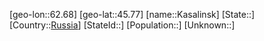 ﻿---
location: [45.77,62.68]
type: City
tags:
- geo/City


SpocWebEntityId: 31333
isDeleted: false
confidential: public

---
[geo-lon::62.68]
[geo-lat::45.77]
[name::Kasalinsk]
[State::]
[Country::[Russia](geo/Continent/Europe/Russia.md)]
[StateId::]
[Population::]
[Unknown::]

